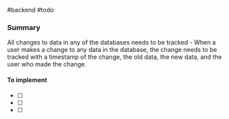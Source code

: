 #backend
#todo 

### Summary
All changes to data in any of the databases needs to be tracked - When a user makes a change to any data in the database, the change needs to be tracked with a timestamp of the change, the old data, the new data, and the user who made the change.

#### To implement
- [ ] 
- [ ] 
- [ ] 